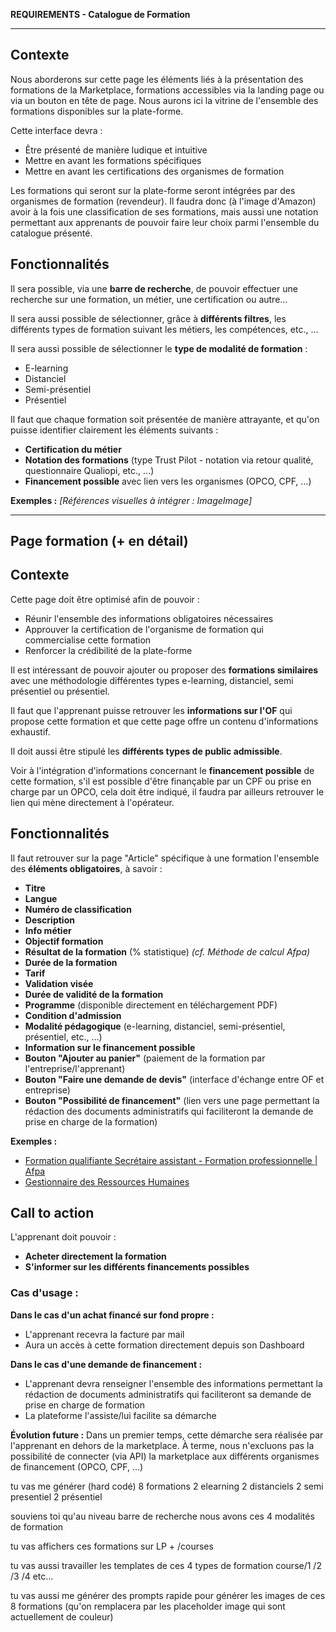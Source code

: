 **REQUIREMENTS - Catalogue de Formation**

---

## **Contexte**

Nous aborderons sur cette page les éléments liés à la présentation des formations de la Marketplace, formations accessibles via la landing page ou via un bouton en tête de page. Nous aurons ici la vitrine de l'ensemble des formations disponibles sur la plate-forme.

Cette interface devra :

* Être présenté de manière ludique et intuitive
* Mettre en avant les formations spécifiques
* Mettre en avant les certifications des organismes de formation

Les formations qui seront sur la plate-forme seront intégrées par des organismes de formation (revendeur). Il faudra donc (à l'image d'Amazon) avoir à la fois une classification de ses formations, mais aussi une notation permettant aux apprenants de pouvoir faire leur choix parmi l'ensemble du catalogue présenté.

## **Fonctionnalités**

Il sera possible, via une **barre de recherche**, de pouvoir effectuer une recherche sur une formation, un métier, une certification ou autre…

Il sera aussi possible de sélectionner, grâce à **différents filtres**, les différents types de formation suivant les métiers, les compétences, etc., ...

Il sera aussi possible de sélectionner le **type de modalité de formation** :
* E-learning
* Distanciel
* Semi-présentiel
* Présentiel

Il faut que chaque formation soit présentée de manière attrayante, et qu'on puisse identifier clairement les éléments suivants :
* **Certification du métier**
* **Notation des formations** (type Trust Pilot - notation via retour qualité, questionnaire Qualiopi, etc., ...)
* **Financement possible** avec lien vers les organismes (OPCO, CPF, …)

**Exemples :**
*[Références visuelles à intégrer : ImageImage]*

---

## **Page formation (+ en détail)**

## **Contexte**

Cette page doit être optimisé afin de pouvoir :
* Réunir l'ensemble des informations obligatoires nécessaires
* Approuver la certification de l'organisme de formation qui commercialise cette formation
* Renforcer la crédibilité de la plate-forme

Il est intéressant de pouvoir ajouter ou proposer des **formations similaires** avec une méthodologie différentes types e-learning, distanciel, semi présentiel ou présentiel.

Il faut que l'apprenant puisse retrouver les **informations sur l'OF** qui propose cette formation et que cette page offre un contenu d'informations exhaustif.

Il doit aussi être stipulé les **différents types de public admissible**.

Voir à l'intégration d'informations concernant le **financement possible** de cette formation, s'il est possible d'être finançable par un CPF ou prise en charge par un OPCO, cela doit être indiqué, il faudra par ailleurs retrouver le lien qui mène directement à l'opérateur.

## **Fonctionnalités**

Il faut retrouver sur la page "Article" spécifique à une formation l'ensemble des **éléments obligatoires**, à savoir :

* **Titre**
* **Langue**
* **Numéro de classification**
* **Description**
* **Info métier**
* **Objectif formation**
* **Résultat de la formation** (% statistique) *(cf. Méthode de calcul Afpa)*
* **Durée de la formation**
* **Tarif**
* **Validation visée**
* **Durée de validité de la formation**
* **Programme** (disponible directement en téléchargement PDF)
* **Condition d'admission**
* **Modalité pédagogique** (e-learning, distanciel, semi-présentiel, présentiel, etc., …)
* **Information sur le financement possible**
* **Bouton "Ajouter au panier"** (paiement de la formation par l'entreprise/l'apprenant)
* **Bouton "Faire une demande de devis"** (interface d'échange entre OF et entreprise)
* **Bouton "Possibilité de financement"** (lien vers une page permettant la rédaction des documents administratifs qui faciliteront la demande de prise en charge de la formation)

**Exemples :**
* [Formation qualifiante Secrétaire assistant - Formation professionnelle | Afpa](https://www.afpa.fr/formation-qualifiante/secretaire-assistant)
* [Gestionnaire des Ressources Humaines](https://www.afpa.fr/formation-qualifiante/gestionnaire-des-ressources-humaines)

## **Call to action**

L'apprenant doit pouvoir :
* **Acheter directement la formation**
* **S'informer sur les différents financements possibles**

### **Cas d'usage :**

**Dans le cas d'un achat financé sur fond propre :**
* L'apprenant recevra la facture par mail
* Aura un accès à cette formation directement depuis son Dashboard

**Dans le cas d'une demande de financement :**
* L'apprenant devra renseigner l'ensemble des informations permettant la rédaction de documents administratifs qui faciliteront sa demande de prise en charge de formation
* La plateforme l'assiste/lui facilite sa démarche

**Évolution future :**
Dans un premier temps, cette démarche sera réalisée par l'apprenant en dehors de la marketplace. À terme, nous n'excluons pas la possibilité de connecter (via API) la marketplace aux différents organismes de financement (OPCO, CPF, ...) 



tu vas me générer (hard codé) 8 formations
2 elearning
2 distanciels
2 semi presentiel
2 présentiel

souviens toi qu'au niveau barre de recherche nous avons ces 4 modalités de formation

tu vas affichers ces formations sur LP + /courses

tu vas aussi travailler les templates de ces 4 types de formation 
course/1 /2 /3 /4 etc...


tu vas aussi me générer des prompts rapide pour générer les images de ces 8 formations (qu'on remplacera par les placeholder image qui sont actuellement de couleur)